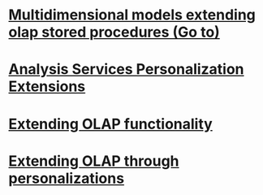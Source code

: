 # [Multidimensional models extending olap stored procedures (Go to)](../analysis-services/multidimensional-models-extending-olap-stored-procedures/index.md?toc=%2fsql%2fanalysis-services%2fmultidimensional-models-extending-olap-stored-procedures%2ftoc.json)
# [Analysis Services Personalization Extensions](analysis-services-personalization-extensions.md)
# [Extending OLAP functionality](extending-olap-functionality.md)
# [Extending OLAP through personalizations](extending-olap-through-personalizations.md)
